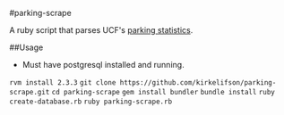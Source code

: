 #parking-scrape

A ruby script that parses UCF's [parking statistics](http://secure.parking.ucf.edu/GarageCount/).

##Usage

* Must have postgresql installed and running.

`rvm install 2.3.3`
`git clone https://github.com/kirkelifson/parking-scrape.git`
`cd parking-scrape`
`gem install bundler`
`bundle install`
`ruby create-database.rb`
`ruby parking-scrape.rb`
